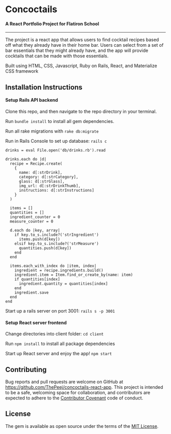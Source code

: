 # Concoctails
#### A React Portfolio Project for Flatiron School
---

The project is a react app that allows users to find cocktail recipes based off what they already have in their home bar. Users can select from a set of bar essentials that they might already have, and the app will provide cocktails that can be made with those essentials. 

Built using HTML, CSS, Javascript, Ruby on Rails, React, and Materialize CSS framework


## Installation Instructions

#### Setup Rails API backend

Clone this repo, and then navigate to the repo directory in your terminal.

Run `bundle install` to install all gem dependencies.

Run all rake migrations with `rake db:migrate`

Run in Rails Console to set up database: `rails c`

```
drinks = eval File.open('db/drinks.rb').read

drinks.each do |d|
  recipe = Recipe.create(
    {
      name: d[:strDrink],
      category: d[:strCategory],
      glass: d[:strGlass],
      img_url: d[:strDrinkThumb],
      instructions: d[:strInstructions]
    }
  )

  items = []
  quantities = []
  ingredient_counter = 0
  measure_counter = 0

  d.each do |key, array|
    if key.to_s.include?('strIngredient')
      items.push(d[key])
    elsif key.to_s.include?('strMeasure')
      quantities.push(d[key])
    end
  end

  items.each_with_index do |item, index|
    ingredient = recipe.ingredients.build()
    ingredient.item = Item.find_or_create_by(name: item)
    if quantities[index]
      ingredient.quantity = quantities[index]
    end
    ingredient.save
  end
end
```

Start up a rails server on port 3001: `rails s -p 3001`

#### Setup React server frontend

Change directories into client folder: `cd client`

Run `npm install` to install all package dependencies

Start up React server and enjoy the app! `npm start`


## Contributing

Bug reports and pull requests are welcome on GitHub at https://github.com/ThePeej/concoctails-react-app. This project is intended to be a safe, welcoming space for collaboration, and contributors are expected to adhere to the [Contributor Covenant](http://contributor-covenant.org) code of conduct.

## License

The gem is available as open source under the terms of the [MIT License](https://opensource.org/licenses/MIT).


